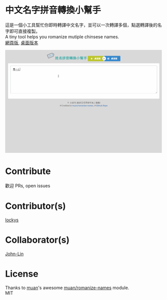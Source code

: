# 中文名字拼音轉換小幫手
這是一個小工具幫忙你即時轉譯中文名字，並可以一次轉譯多個，點選轉譯後的名字即可直接複製。    
A tiny tool helps you romanize mutiple chinsese names.  
[網頁版](http://electronize.github.io/romanize/), [桌面版本](https://github.com/electronize/romanize-names-desktop)

![](https://raw.githubusercontent.com/electronize/romanize/gh-pages/media/record.gif)

Contribute
==
歡迎 PRs, open issues

Contributor(s)
==
[lockys](https://github.com/lockys)

Collaborator(s)
==
[John-Lin](https://github.com/John-Lin)

License
==
Thanks to [muan](https://github.com/muan)'s awesome [muan/romanize-names](https://github.com/muan/romanize-names) module.  
MIT

